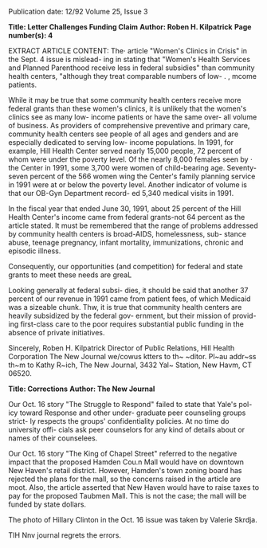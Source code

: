 Publication date: 12/92
Volume 25, Issue 3

**Title: Letter Challenges Funding Claim**
**Author: Roben H. Kilpatrick**
**Page number(s): 4**

EXTRACT ARTICLE CONTENT:
The· article "Women's Clinics in 
Crisis" in the Sept. 4 issue is mislead-
ing in stating that "Women's Health 
Services and Planned Parenthood 
receive less in federal subsidies" than 
community health centers, "although 
they treat comparable numbers of low-
. 
, 
mcome patients. 

While it may be true that some 
community health centers receive 
more federal grants than these 
women's clinics, it is unlikely that the 
women's clinics see as many low-
income patients or have the same over-
all volume of business. As providers of 
comprehensive preventive and primary 
care, community health centers see 
people of all ages and genders and are 
especially dedicated to serving low-
income populations. In 1991, for 
example, Hill Health Center served 
nearly 15,000 people, 72 percent of 
whom were under the poverty level. 
Of the nearly 8,000 females seen by · 
the Center in 1991, some 3,700 were 
women of child-bearing age. Seventy-
seven percent of the 566 women wing 
the Center's family planning service in 
1991 were at or below the poverty 
level. Another indicator of volume is 
that our OB-Gyn Department record-
ed 5,340 medical visits in 1991. 

In the fiscal year that ended June 
30, 1991, about 25 percent of the Hill 
Health Center's income came from 
federal grants-not 64 percent as the 
article stated. It must be remembered 
that the range of problems addressed 
by community health centers is 
broad-AIDS, homelessness, sub-
stance abuse, teenage pregnancy, 
infant mortality, immunizations, 
chronic 
and 
episodic 
illness. 

Consequently, our opportunities (and 
competition) for federal and state 
grants to meet these needs are greaL 

Looking generally at federal subsi-
dies, it should be said that another 37 
percent of our revenue in 1991 came 
from patient fees, of which Medicaid 
was a sizeable chunk. Thw, it is true 
that community health centers are 
heavily subsidized by the federal gov-
ernment, but their mission of provid-
ing first-class care to the poor requires 
substantial public funding in the 
absence of private initiatives. 

Sincerely, 
Roben H. Kilpatrick 
Director of Public Relations, Hill 
Health Corporation 
The New Journal we/cowus ktters to th~ 
~ditor. Pl~au addr~ss th~m to Kathy 
R~ich, The New Journal, 3432 Yal~ 
Station, New Havm, CT 06520. 


**Title: Corrections**
**Author: The New Journal**

Our Oct. 16 story "The Struggle to 
Respond" failed to state that Yale's pol-
icy toward Response and other under-
graduate peer counseling groups strict-
ly respects the groups' confidentiality 
policies. At no time do university offi-
cials ask peer counselors for any kind 
of details about or names of their 
counselees. 

Our Oct. 16 story "The King of 
Chapel Street" referred to the negative 
impact that the proposed Hamden 
Cou.n Mall would have on downtown 
New Haven's retail district. However, 
Hamden's town zoning board has 
rejected the plans for the mall, so the 
concerns raised in the article are moot. 
Also, the article asserted that New 
Haven would have to raise taxes to pay 
for the proposed Taubmen Mall. This 
is not the case; the mall will be funded 
by state dollars. 

The photo of Hillary Clinton in the 
Oct. 16 issue was taken by Valerie 
Skrdja. 

TIH Nnv journal regrets the errors.
